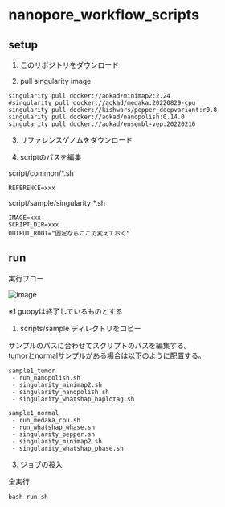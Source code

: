 # nanopore_workflow_scripts

## setup

1. このリポジトリをダウンロード

2. pull singularity image

```
singularity pull docker://aokad/minimap2:2.24
#singularity pull docker://aokad/medaka:20220829-cpu
singularity pull docker://kishwars/pepper_deepvariant:r0.8
singularity pull docker://aokad/nanopolish:0.14.0
singularity pull docker://aokad/ensembl-vep:20220216
```

3. リファレンスゲノムをダウンロード

4. scriptのパスを編集

script/common/*.sh
```
REFERENCE=xxx
```

script/sample/singularity_*.sh
```
IMAGE=xxx
SCRIPT_DIR=xxx
OUTPUT_ROOT="固定ならここで変えておく"
```

## run

実行フロー

![image](https://user-images.githubusercontent.com/13672949/185896507-4f7dae2e-7ce3-4d1e-b038-41643f486304.png)

※1 guppyは終了しているものとする  

1. scripts/sample ディレクトリをコピー

サンプルのパスに合わせてスクリプトのパスを編集する。  
tumorとnormalサンプルがある場合は以下のように配置する。

```
sample1_tumor
 - run_nanopolish.sh
 - singularity_minimap2.sh
 - singularity_nanopolish.sh
 - singularity_whatshap_haplotag.sh

sample1_normal
 - run_medaka_cpu.sh
 - run_whatshap_whase.sh
 - singularity_pepper.sh
 - singularity_minimap2.sh
 - singularity_whatshap_phase.sh
```

3. ジョブの投入

全実行

```
bash run.sh
```
